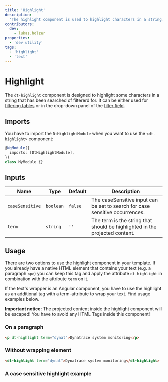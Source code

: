 ```yaml
---
title: 'Highlight'
description:
  'The highlight component is used to highlight characters in a string.'
contributors:
  dev:
    - lukas.holzer
properties:
  - 'dev utility'
tags:
  - 'highlight'
  - 'text'
---
```


# Highlight

The `dt-highlight` component is designed to highlight some characters in a
string that has been searched of filtererd for. It can be either used for
[filtering tables](/components/table#filtering) or in the drop-down panel of the
[filter field](/components/filter-field/).

<docs-source-example example="HighlightDefaultExample"></docs-source-example>

## Imports

You have to import the `DtHighlightModule` when you want to use the
`<dt-highlight>` component:

```typescript
@NgModule({
  imports: [DtHighlightModule],
})
class MyModule {}
```

## Inputs

| Name            | Type      | Default | Description                                                                  |
| --------------- | --------- | ------- | ---------------------------------------------------------------------------- |
| `caseSensitive` | `boolean` | `false` | The caseSensitive input can be set to search for case sensitive occurrences. |
| `term`          | `string`  | `''`    | The term is the string that should be highlighted in the projected content.  |

## Usage

There are two options to use the highlight component in your template. If you
already have a native HTML element that contains your text (e.g. a paragraph
`<p>`) you can keep this tag and apply the attribute `dt-highlight` in
combination with the attribute `term` on it.

If the text's wrapper is an Angular component, you have to use the highlight as
an additional tag with a term-attribute to wrap your text. Find usage examples
below.

**Important notice:** The projected content inside the highlight component will
be escaped! You have to avoid any HTML Tags inside this component!

### On a paragraph

```html
<p dt-highlight term="dynat">Dynatrace system monitoring</p>
```

### Without wrapping element

```html
<dt-highlight term="dynat">Dynatrace system monitoring</dt-highlight>
```

### A case sensitive highlight example

<docs-source-example example="HighlightCaseSensitiveExample"></docs-source-example>
